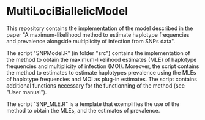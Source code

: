 # MultiLociBiallelicModel
This repository contains the implementation of the model described in the paper "A maximum-likelihood method to estimate haplotype frequencies and prevalence alongside multiplicity of infection from SNPs data".

The script "SNPModel.R" (in folder "src") contains the implementation of the method to obtain the maximum-likelihood estimates (MLE) of haplotype frequencies and multiplicity of infection (MOI). Moreover, the script contains the method to estimates to estimate haplotypes prevalence using the MLEs of haplotype frequencies and MOI as plug-in estimates. The script contains additional functions necessary for the functionning of the method (see "User manual"). 

The script "SNP_MLE.R" is a template that exemplifies the use of the method to obtain the MLEs, and the estimates of prevalence.
